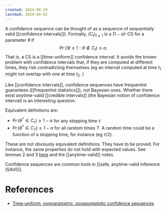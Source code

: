 ```yaml
---
created: 2024-08-29
lastmod: 2024-09-02
---
```


A confidence sequence can be thought of as a sequence of sequentially valid [[confidence intervals]]). Formally, $(C_t)_{t\geq 1}$ is a $(1-\alpha)$-CS for a parameter $\theta$ if
$$
\Pr(\exists t\geq 1: \theta \notin C_t) \leq \alpha.
$$
That is, a CS is a [[time-uniform]] confidence interval. It avoids the known problem with confidence intervals that, if they are computed at different times, they risk contradicting themselves (eg an interval computed at time $t_1$ might not overlap with one at time $t_2$. )

Like [[confidence intervals]], confidence sequences have frequentist guarantees ([[frequentist statistics]]), not Bayesian ones. Whether there exist anytime-valid [[credible intervals]] (the Bayesian notion of confidence interval) is an interesting question. 

Equivalent definitions are: 
- $\Pr(\theta^* \in C_\tau)\geq 1-\alpha$ for any stopping time $\tau$ 
- $\Pr(\theta^*\in C_T)\geq 1-\alpha$ for all random times $T$. A random time could be a function of a stopping time, for instance (eg $\tau/2$). 

These are not obviously equivalent definitions. They have to be proved. For instance, the same properties do not hold with expected values. See lemmas 2 and 3 [here](https://arxiv.org/pdf/2009.03167.pdf) and the [[anytime-valid]] notes. 

Confidence sequences are common tools in [[safe, anytime-valid inference (SAVI)]]. 



# References 

- [Time-uniform, nonparametric, nonasymptotic confidence sequences](https://arxiv.org/abs/1810.08240) 